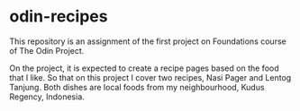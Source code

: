 # odin-recipes
This repository is an assignment of the first project on Foundations course of The Odin Project.

On the project, it is expected to create a recipe pages based on the food that I like. So that on this project I cover two recipes, Nasi Pager and Lentog Tanjung. Both dishes are local foods from my neighbourhood, Kudus Regency, Indonesia.